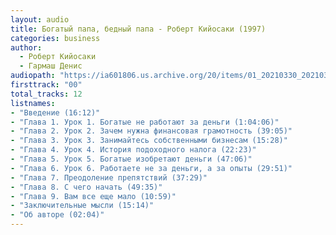 ```yaml
---
layout: audio
title: Богатый папа, бедный папа - Роберт Кийосаки (1997)
categories: business
author:
  - Роберт Кийосаки
  - Гармаш Денис
audiopath: "https://ia601806.us.archive.org/20/items/01_20210330_20210330_1738/"
firsttrack: "00"
total_tracks: 12
listnames: 
- "Введение (16:12)"
- "Глава 1. Урок 1. Богатые не работают за деньги (1:04:06)"
- "Глава 2. Урок 2. Зачем нужна финансовая грамотность (39:05)"
- "Глава 3. Урок 3. Занимайтесь собственными бизнесам (15:28)"
- "Глава 4. Урок 4. История подоходного налога (22:23)"
- "Глава 5. Урок 5. Богатые изобретают деньги (47:06)"
- "Глава 6. Урок 6. Работаете не за деньги, а за опыты (29:51)"
- "Глава 7. Преодоление препятствий (37:29)"
- "Глава 8. С чего начать (49:35)"
- "Глава 9. Вам все еще мало (10:59)"
- "Заключительные мысли (15:14)"
- "Об авторе (02:04)"
---
```


